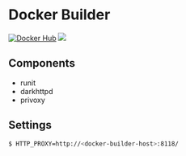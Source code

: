 # Docker Builder

[![Docker Hub](https://img.shields.io/badge/docker-ready-blue.svg)](https://registry.hub.docker.com/u/ownport/docker-builder/)
[![](https://badge.imagelayers.io/ownport/docker-builder:latest.svg)](https://imagelayers.io/?images=ownport/docker-builder:latest)

## Components

- runit
- darkhttpd
- privoxy

## Settings

```sh
$ HTTP_PROXY=http://<docker-builder-host>:8118/
```

